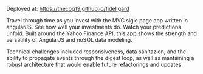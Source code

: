 Deployed at: https://thecog19.github.io/fideligard

Travel through time as you invest with the MVC sigle page app written in angularJS. See how well your investments do. Watch your predictions unfold. Built around the Yahoo Finance API, this app shows the strength and versatility of AngularJS and noSQL data modeling. 

Technical challenges included responsiveness, data sanitazion, and the ability to propagate events through the digest loop, as well as mantaining a robust architecture that would enable future refactorings and updates
